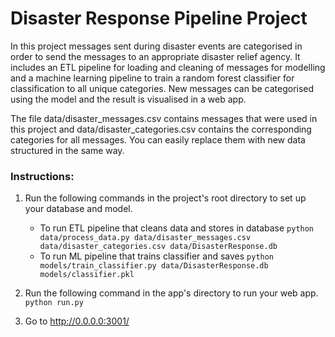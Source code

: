 # Disaster Response Pipeline Project

In this project messages sent during disaster events are categorised in order to send the messages to an appropriate disaster relief agency. 
It includes an ETL pipeline for loading and cleaning of messages for modelling and a machine learning pipeline to train a random forest classifier for classification to all unique categories. 
New messages can be categorised using the model and the result is visualised in a web app.

The file data/disaster_messages.csv contains messages that were used in this project and data/disaster_categories.csv contains the corresponding categories for all messages. 
You can easily replace them with new data structured in the same way.

### Instructions:
1. Run the following commands in the project's root directory to set up your database and model.

    - To run ETL pipeline that cleans data and stores in database
        `python data/process_data.py data/disaster_messages.csv data/disaster_categories.csv data/DisasterResponse.db`
    - To run ML pipeline that trains classifier and saves
        `python models/train_classifier.py data/DisasterResponse.db models/classifier.pkl`

2. Run the following command in the app's directory to run your web app.
    `python run.py`

3. Go to http://0.0.0.0:3001/

